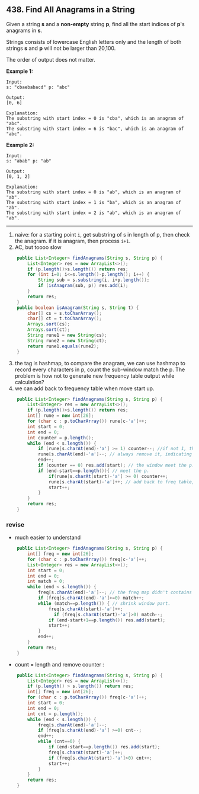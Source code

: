 ## 438. Find All Anagrams in a String

Given a string **s** and a **non-empty** string **p**, find all the start indices of **p**'s anagrams in **s**.

Strings consists of lowercase English letters only and the length of both strings **s** and **p** will not be larger than 20,100.

The order of output does not matter.

**Example 1:**

```
Input:
s: "cbaebabacd" p: "abc"

Output:
[0, 6]

Explanation:
The substring with start index = 0 is "cba", which is an anagram of "abc".
The substring with start index = 6 is "bac", which is an anagram of "abc".
```



**Example 2:**

```
Input:
s: "abab" p: "ab"

Output:
[0, 1, 2]

Explanation:
The substring with start index = 0 is "ab", which is an anagram of "ab".
The substring with start index = 1 is "ba", which is an anagram of "ab".
The substring with start index = 2 is "ab", which is an anagram of "ab".
```

---

1. naive: for a starting point `i`, get substring of s in length of p, then check the anagram. if it is anagram, then process `i+1`.
2. AC, but toooo slow

```java
    public List<Integer> findAnagrams(String s, String p) {
        List<Integer> res = new ArrayList<>();
        if (p.length()>s.length()) return res;
        for (int i=0; i<=s.length()-p.length(); i++) {
            String sub = s.substring(i, i+p.length());
            if (isAnagram(sub, p)) res.add(i);
        }
        return res;
    }
    public boolean isAnagram(String s, String t) {
        char[] cs = s.toCharArray();
        char[] ct = t.toCharArray();
        Arrays.sort(cs);
        Arrays.sort(ct);
        String rune1 = new String(cs);
        String rune2 = new String(ct);
        return rune1.equals(rune2);
    }
```

3. the tag is hashmap, to compare the anagram, we can use hashmap to record every characters in p, count the sub-window match the p. The problem is how not to generate new frequency table output while calculation?
4. we can add back to frequency table when move start up.

```java
    public List<Integer> findAnagrams(String s, String p) {
        List<Integer> res = new ArrayList<>();
        if (p.length()>s.length()) return res;
        int[] rune = new int[26];
        for (char c : p.toCharArray()) rune[c-'a']++;
        int start = 0;
        int end = 0;
        int counter = p.length();
        while (end < s.length()) {
            if (rune[s.charAt(end)-'a'] >= 1) counter--; //if not 1, this end encounter char not in p. but still need to --. if hit p, then counter--.
            rune[s.charAt(end)-'a']--; // always remove it, indicating this window[s:e] are all minus 1.
            end++;
            if (counter == 0) res.add(start); // the window meet the p.
            if (end-start==p.length()){ // meet the p.
                if(rune[s.charAt(start)-'a'] >= 0) counter++;
                rune[s.charAt(start)-'a']++; // add back to freq table, becuase end already minus, here we need ot make it up.
                start++;
            }
        }
        return res;
    }
```

### revise

* much easier to understand

```java
    public List<Integer> findAnagrams(String s, String p) {
        int[] freq = new int[26];
        for (char c : p.toCharArray()) freq[c-'a']++;
        List<Integer> res = new ArrayList<>();
        int start = 0;
        int end = 0;
        int match = 0;
        while (end < s.length()) {
            freq[s.charAt(end)-'a']--; // the freq map didn't contains the info to remove all anagram, we need match varialbe.
            if (freq[s.charAt(end)-'a']>=0) match++;
            while (match==p.length()) { // shrink window part.
                freq[s.charAt(start)-'a']++;
	              if (freq[s.charAt(start)-'a']>0) match--;
                if (end-start+1==p.length()) res.add(start);
                start++;
            }
            end++;
        }
        return res;
    }
```

* count = length and remove counter : 

```java
    public List<Integer> findAnagrams(String s, String p) {
        List<Integer> res = new ArrayList<>();
        if (p.length() > s.length()) return res;
        int[] freq = new int[26];
        for (char c : p.toCharArray()) freq[c-'a']++;
        int start = 0;
        int end = 0;
        int cnt = p.length();
        while (end < s.length()) {
            freq[s.charAt(end)-'a']--;
            if (freq[s.charAt(end)-'a'] >=0) cnt--;
            end++;
            while (cnt==0) {
                if (end-start==p.length()) res.add(start);
                freq[s.charAt(start)-'a']++;
                if (freq[s.charAt(start)-'a']>0) cnt++;
                start++;
            }
        }
        return res;
    }
```

